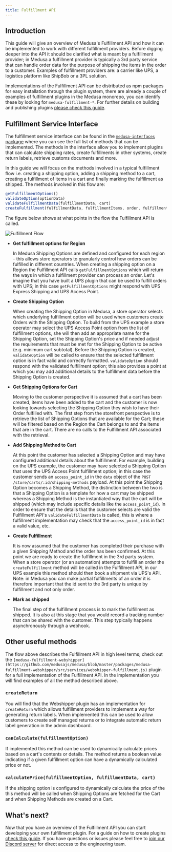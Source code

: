 ```yaml
---
title: Fulfillment API
---
```


## **Introduction**

This guide will give an overview of Medusa's Fulfillment API and how it can be implemented to work with different fulfillment providers. Before digging deeper into the API it should be clarified what is meant by a fulfillment provider; in Medusa a fulfillment provider is typically a 3rd party service that can handle order data for the purpose of shipping the items in the order to a customer. Examples of fulfillment providers are: a carrier like UPS, a logistics platform like ShipBob or a 3PL solution.

Implementations of the Fulfillment API can be distributed as npm packages for easy installation through the plugin system, there are already a couple of examples of fulfillment plugins in the Medusa monorepo, you can identify these by looking for `medusa-fulfillment-*`. For further details on building and publishing plugins [please check this guide](https://docs.medusajs.com/guides/plugins).

## Fulfillment Service Interface

The fulfillment service interface can be found in the [`medusa-interfaces` package](https://github.com/medusajs/medusa/blob/master/packages/medusa-interfaces/src/fulfillment-service.js) where you can see the full list of methods that can be implemented. The methods in the interface allow you to implement plugins that can calculate shipping rates, create fulfillments in other systems, create return labels, retrieve customs documents and more.

In this guide we will focus on the methods involved in a typical fulfillment flow i.e. creating a shipping option, adding a shipping method to a cart, creating a fulfillment of items in a cart and finally marking the fulfillment as shipped. The methods involved in this flow are:

```jsx
getFulfillmentOptions()
validateOption(optionData)
validateFulfillmentData(fulfillmentData, cart)
createFulfillment(fulfillmentData, fulfillmentItems, order, fulfillment)
```

The figure below shows at what points in the flow the Fulfillment API is called.

![Fulfillment Flow](https://user-images.githubusercontent.com/7554214/133107092-981505ea-230a-4399-9d95-3f2ec59a7dcc.png)

- **Get fulfillment options for Region**

  In Medusa Shipping Options are defined and configured for each region - this allows store operators to granularly control how orders can be fulfilled in different countries. When creating a shipping option on a Region the Fulfillment API calls `getFulfillmentOptions` which will return the ways in which a fulfillment provider can process an order. Let's imagine that you have built a UPS plugin that can be used to fulfill orders with UPS; in this case `getFulfillmentOptions` might respond with UPS Express Shipping and UPS Access Point.

- **Create Shipping Option**

  When creating the Shipping Option in Medusa, a store operator selects which underlying fulfillment option will be used when customers create Orders with the Shipping Option. To build from the UPS example a store operator may select the UPS Access Point option from the list of fulfillment options, she will then add an appropriate name for the Shipping Option, set the Shipping Option's price and if needed adjust the requirements that must be met for the Shipping Option to be active (e.g. minimum cart subtotal). Before the Shipping Option is created, `validateOption` will be called to ensure that the selected fulfillment option is in fact valid and correctly formatted. `validateOption` should respond with the validated fulfillment option; this also provides a point at which you may add additional details to the fulfillment data before the Shipping Option is created.

- **Get Shipping Options for Cart**

  Moving to the customer perspective it is assumed that a cart has been created, items have been added to the cart and the customer is now looking towards selecting the Shipping Option they wish to have their Order fulfilled with. The first step from the storefront perspective is to retrieve the list of Shipping Options that are available for the Cart; these will be filtered based on the Region the Cart belongs to and the items that are in the cart. There are no calls to the Fulfillment API associated with the retrieval.

- **Add Shipping Method to Cart**

  At this point the customer has selected a Shipping Option and may have configured additional details about the fulfillment. For example, building on the UPS example, the customer may have selected a Shipping Option that uses the UPS Access Point fulfillment option; in this case the customer sends an `access_point_id` in the `data` object of the `POST /store/carts/:id/shipping-methods` payload. At this point the Shipping Option becomes a Shipping Method, the distinction between the two is that a Shipping Option is a template for how a cart may be shipped whereas a Shipping Method is the instantiated way that the cart will be shipped (which may include specific details like the `access_point_id`). In order to ensure that the details that the customer selects are valid the Fulfillment API's `validateFulfillmentData` is called, this is where a fulfillment implementation may check that the `access_point_id` is in fact a valid value, etc.

- **Create Fulfillment**

  It is now assumed that the customer has completed their purchase with a given Shipping Method and the order has been confirmed. At this point we are ready to create the fulfillment in the 3rd party system. When a store operator (or an automation) attempts to fulfill an order the `createFulfillment` method will be called in the Fulfillment API, in our UPS example this method should then book a shipment via UPS's API.
  Note: in Medusa you can make partial fulfillments of an order it is therefore important that the id sent to the 3rd party is unique by fulfillment and not only order.

- **Mark as shipped**

  The final step of the fulfillment process is to mark the fulfillment as shipped. It is also at this stage that you would record a tracking number that can be shared with the customer. This step typically happens asynchronously through a webhook.

## Other useful methods

The flow above describes the Fulfillment API in high level terms; check out the `[medusa-fulfillment-webshipper](https://github.com/medusajs/medusa/blob/master/packages/medusa-fulfillment-webshipper/src/services/webshipper-fulfillment.js)` plugin for a full implementation of the Fulfillment API. In the implementation you will find examples of all the method described above.

### `createReturn`

You will find that the Webshipper plugin has an implementation for `createReturn` which allows fulfillment providers to implement a way for generating return labels. When implemented this can be used to allow customers to create self managed returns or to integrate automatic return label generation in the admin dashboard.

### `canCalculate(fulfillmentOption)`

If implemented this method can be used to dynamically calculate prices based on a cart's contents or details. The method returns a boolean value indicating if a given fulfillment option can have a dynamically calculated price or not.

### `calculatePrice(fulfillmentOption, fulfillmentData, cart)`

If the shipping option is configured to dynamically calculate the price of the this method will be called when Shipping Options are fetched for the Cart and when Shipping Methods are created on a Cart.

## What's next?

Now that you have an overview of the Fulfillment API you can start developing your own fulfillment plugin. For a guide on how to create plugins [check this guide](https://docs.medusajs.com/how-to/plugins). If you have questions or issues please feel free to [join our Discord server](https://discord.gg/medusajs) for direct access to the engineering team.
